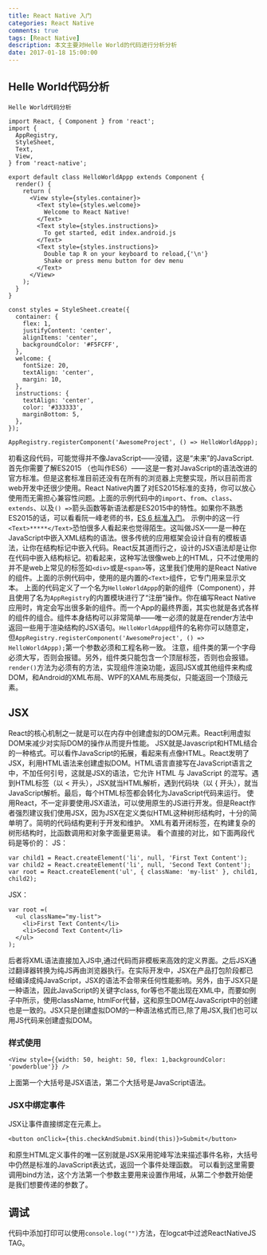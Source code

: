 ```yaml
---
title: React Native 入门
categories: React Native
comments: true
tags: [React Native]
description: 本文主要对Helle World的代码进行分析分析
date: 2017-01-18 15:00:00
---
```


## Helle World代码分析

```
Helle World代码分析

import React, { Component } from 'react';
import {
  AppRegistry,
  StyleSheet,
  Text,
  View,
} from 'react-native';

export default class HelloWorldAppp extends Component {
  render() {
    return (
      <View style={styles.container}>
        <Text style={styles.welcome}>
          Welcome to React Native!
        </Text>
        <Text style={styles.instructions}>
          To get started, edit index.android.js
        </Text>
        <Text style={styles.instructions}>
          Double tap R on your keyboard to reload,{'\n'}
          Shake or press menu button for dev menu
        </Text>
      </View>
    );
  }
}

const styles = StyleSheet.create({
  container: {
    flex: 1,
    justifyContent: 'center',
    alignItems: 'center',
    backgroundColor: '#F5FCFF',
  },
  welcome: {
    fontSize: 20,
    textAlign: 'center',
    margin: 10,
  },
  instructions: {
    textAlign: 'center',
    color: '#333333',
    marginBottom: 5,
  },
});

AppRegistry.registerComponent('AwesomeProject', () => HelloWorldAppp);
```
初看这段代码，可能觉得并不像JavaScript——没错，这是“未来”的JavaScript.
首先你需要了解ES2015 （也叫作ES6）——这是一套对JavaScript的语法改进的官方标准。但是这套标准目前还没有在所有的浏览器上完整实现，所以目前而言web开发中还很少使用。React Native内置了对ES2015标准的支持，你可以放心使用而无需担心兼容性问题。上面的示例代码中的`import`、`from`、`class`、`extends`、以及`() =>`箭头函数等新语法都是ES2015中的特性。如果你不熟悉ES2015的话，可以看看阮一峰老师的书，[ES 6 标准入门](http://es6.ruanyifeng.com/)。
示例中的这一行`<Text>*****</Text>`恐怕很多人看起来也觉得陌生。这叫做JSX——是一种在JavaScript中嵌入XML结构的语法。很多传统的应用框架会设计自有的模板语法，让你在结构标记中嵌入代码。React反其道而行之，设计的JSX语法却是让你在代码中嵌入结构标记。初看起来，这种写法很像web上的HTML，只不过使用的并不是web上常见的标签如`<div>`或是`<span>`等，这里我们使用的是React Native的组件。上面的示例代码中，使用的是内置的`<Text>`组件，它专门用来显示文本。
上面的代码定义了一个名为`HelloWorldAppp`的新的组件（Component），并且使用了名为`AppRegistry`的内置模块进行了“注册”操作。你在编写React Native应用时，肯定会写出很多新的组件。而一个App的最终界面，其实也就是各式各样的组件的组合。组件本身结构可以非常简单——唯一必须的就是在render方法中返回一些用于渲染结构的JSX语句。`HelloWorldAppp`组件的名称你可以随意定，但`AppRegistry.registerComponent('AwesomeProject', () => HelloWorldAppp);`第一个参数必须和工程名称一致。
注意，组件类的第一个字母必须大写，否则会报错。另外，组件类只能包含一个顶层标签，否则也会报错。
`render()`方法为必须有的方法，实现组件渲染功能，返回JSX或其他组件来构成DOM，和Android的XML布局、WPF的XAML布局类似，只能返回一个顶级元素。

## JSX
React的核心机制之一就是可以在内存中创建虚拟的DOM元素。React利用虚拟DOM来减少对实际DOM的操作从而提升性能。
JSX就是Javascript和HTML结合的一种格式。可以看作JavaScript的拓展，看起来有点像HTML。React发明了JSX，利用HTML语法来创建虚拟DOM。HTML语言直接写在JavaScript语言之中，不加任何引号，这就是JSX的语法，它允许 HTML 与 JavaScript 的混写。遇到HTML标签（以 < 开头），JSX就当HTML解析，遇到代码块（以 { 开头），就当JavaScript解析。最后，每个HTML标签都会转化为JavaScript代码来运行。
使用React，不一定非要使用JSX语法，可以使用原生的JS进行开发。但是React作者强烈建议我们使用JSX，因为JSX在定义类似HTML这种树形结构时，十分的简单明了。简明的代码结构更利于开发和维护。 XML有着开闭标签，在构建复杂的树形结构时，比函数调用和对象字面量更易读。
看个直接的对比，如下面两段代码是等价的：
JS：

```
var child1 = React.createElement('li', null, 'First Text Content');
var child2 = React.createElement('li', null, 'Second Text Content');
var root = React.createElement('ul', { className: 'my-list' }, child1, child2);
```
JSX：

```
var root =(
  <ul className="my-list">
    <li>First Text Content</li>
    <li>Second Text Content</li>
  </ul>
);
```
后者将XML语法直接加入JS中,通过代码而非模板来高效的定义界面。之后JSX通过翻译器转换为纯JS再由浏览器执行。在实际开发中，JSX在产品打包阶段都已经编译成纯JavaScript，JSX的语法不会带来任何性能影响。另外，由于JSX只是一种语法，因此JavaScript的关键字class, for等也不能出现在XML中，而要如例子中所示，使用className, htmlFor代替，这和原生DOM在JavaScript中的创建也是一致的。JSX只是创建虚拟DOM的一种语法格式而已,除了用JSX,我们也可以用JS代码来创建虚拟DOM。
### 样式使用
```
<View style={{width: 50, height: 50, flex: 1,backgroundColor: 'powderblue'}} />
```
上面第一个大括号是JSX语法，第二个大括号是JavaScript语法。
### JSX中绑定事件
JSX让事件直接绑定在元素上。

```
<button onClick={this.checkAndSubmit.bind(this)}>Submit</button>
```
和原生HTML定义事件的唯一区别就是JSX采用驼峰写法来描述事件名称，大括号中仍然是标准的JavaScript表达式，返回一个事件处理函数。
可以看到这里需要调用bind方法，这个方法第一个参数主要用来设置作用域，从第二个参数开始便是我们想要传递的参数了。

## 调试
代码中添加打印可以使用`console.log("")`方法，在logcat中过滤ReactNativeJS TAG。

